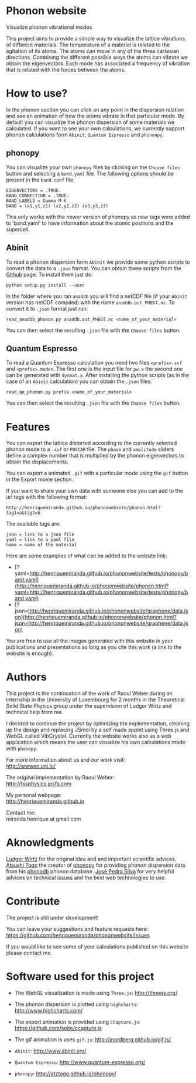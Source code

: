 Phonon website
==============

Visualize phonon vibrational modes.

This project aims to provide a simple way to visualize the lattice vibrations of different materials. The temperature of a material is related to the agitation of its atoms. The atoms can move in any of the three cartesian directions. Combining the different possible ways the atoms can vibrate we obtain the eigenvectors. Each mode has associated a frequency of vibration that is related with the forces between the atoms.

How to use?
===========

In the phonon section you can click on any point in the dispersion relation and see an animation of how the atoms vibrate in that particular mode.
By default you can visualize the phonon dispersion of some materials we calculated.
If you want to see your own calculations, we currently support phonon calculations form `Abinit`, `Quantum Espresso` and `phononpy`.

phonopy
-------
You can visualize your own `phonopy` files by clicking on the `Choose files` button and selecting a `band.yaml` file. The following options should be present in the `band.conf` file:

    EIGENVECTORS = .TRUE.
    BAND_CONNECTION = .TRUE.
    BAND_LABELS = Gamma M K
    BAND = (x1,y1,z1) (x2,y2,z2) (x3,y3,z3)

This only works with the newer version of phonopy as new tags were added to 'band.yaml' to have information about the atomic positions and the supercell.

Abinit
------
To read a phonon dispersion form `Abinit` we provide some python scripts to convert the data to a `.json` format.
You can obtain these scripts from the [Github](https://github.com/henriquemiranda/phononwebsite/) page. To install them just do:

    python setup.py install --user

In the folder where you ran `anaddb` you will find a netCDF file (if your `Abinit` version has netCDF compiled) with the name `anaddb.out_PHBST.nc`. To convert it to `.json` format just run:

    read_anaddb_phonon.py anaddb.out_PHBST.nc <name_of_your_material>

You can then select the resulting `.json` file with the `Choose files` button.

Quantum Espresso
----------------
To read a Quantum Espresso calculation you need two files `<prefix>.scf` and `<prefix>.modes`. The first one is the input file for `pw.x` the second one can be generated with `dynmat.x`.
After installing the python scripts (as in the case of an `Abinit` calculation) you can obtain the `.json` files:

    read_qe_phonon.py prefix <name_of_your_material>

You can then select the resulting `.json` file with the `Choose files` button.

Features
========
You can export the lattice distorted according to the currently selected phonon mode to a `.xsf` or `POSCAR` file.
The `phase` and `amplitude` sliders define a complex number that is multiplied by the phonon eigenvectors to obtain the displacements.

You can export a animated `.gif` with a particular mode using the `gif` button in the Export movie section.

If you want to share your own data with someone else you can add to the url tags with the following format:

    http://henriquemiranda.github.io/phononwebsite/phonon.html?tag1=a&tag2=b

The available tags are:

    json = link to a json file
    yaml = link to a yaml file
    name = name of the material

Here are some examples of what can be added to the website link:

  - [?yaml=http://henriquemiranda.github.io/phononwebsite/tests/phonopy/band.yaml](http://henriquemiranda.github.io/phononwebsite/phonon.html?yaml=http://henriquemiranda.github.io/phononwebsite/tests/phonopy/band.yaml)
  - [?json=http://henriquemiranda.github.io/phononwebsite/graphene/data.json](http://henriquemiranda.github.io/phononwebsite/phonon.html?json=http://henriquemiranda.github.io/phononwebsite/graphene/data.json)

You are free to use all the images generated with this website in your publications and presentations as long as you cite this work (a link to the website is enough).

Authors
=======

This project is the continuation of the work of Raoul Weber during an internship in the University of Luxembourg for 2 months in the Theoretical Solid State Physics group under the supervision of Ludger Wirtz and technical help from me.

I decided to continue the project by optimizing the implementation, cleaning up the design and replacing JSmol by a self made applet using Three.js and WebGL called VibCrystal.
Currently the website works also as a web application which means the user can visualize his own calculations made with `phonopy`.

For more information about us and our work visit:  
<http://wwwen.uni.lu/>

The original implementation by Raoul Weber:  
<http://tssphysics.jpsfs.com>

My personal webpage:  
<http://henriquemiranda.github.io>

Contact me:  
miranda.henrique at gmail.com

Aknowledgments
===============
[Ludger Wirtz](http://wwwen.uni.lu/recherche/fstc/physics_and_materials_science_research_unit/research_areas/theoretical_solid_state_physics) for the original idea and and important scientific advices.
[Atsushi Togo](http://atztogo.github.io) the creator of [phonopy](http://atztogo.github.io/phonopy/) for providing phonon dispersion data from his [phonodb](http://phonondb.mtl.kyoto-u.ac.jp/) phonon database.
[José Pedro Silva](http://jpsfs.com/) for very helpful advices on technical issues and the best web technologies to use.

Contribute
==========
The project is still under development!  

You can leave your suggestions and feature requests here:  
<https://github.com/henriquemiranda/phononwebsite/issues>

If you would like to see some of your calculations published on this website please contact me.

Software used for this project
==============================

- The WebGL visualization is made using `Three.js`: <http://threejs.org/>
- The phonon dispersion is plotted using `highcharts`: <http://www.highcharts.com/>  
- The export animation is provided using `CCapture.js`: <https://github.com/spite/ccapture.js>
- The gif animation is uses `gif.js`: <http://jnordberg.github.io/gif.js/>

- `Abinit`: <http://www.abinit.org/>
- `Quantum Espresso`: <http://www.quantum-espresso.org/>
- `phonopy`: <http://atztogo.github.io/phonopy/>
